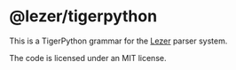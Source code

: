 # @lezer/tigerpython

This is a TigerPython grammar for the
[Lezer](https://lezer.codemirror.net/) parser system.

The code is licensed under an MIT license.
